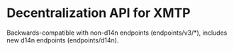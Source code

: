 # Decentralization API for XMTP

Backwards-compatible with non-d14n endpoints (endpoints/v3/*), includes new d14n
endpoints (endpoints/d14n).
